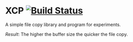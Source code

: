 # XCP [![Build Status](https://travis-ci.com/gdsotirov/xcp.svg?branch=master)](https://travis-ci.com/gdsotirov/xcp)

A simple file copy library and program for experiments.

_Result_: The higher the buffer size the quicker the file copy.
